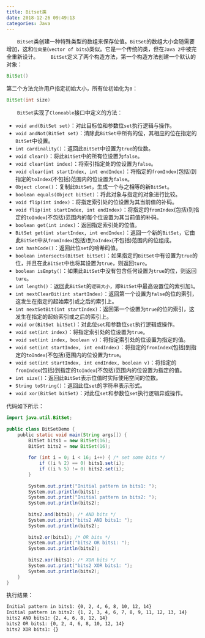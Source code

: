 ```yaml
---
title: Bitset类
date: 2018-12-26 09:49:13
categories: Java
---
```

&emsp;&emsp;`Bitset`类创建一种特殊类型的数组来保存位值。`BitSet`的数组大小会随需要增加，这和`位向量`(`vector of bits`)类似。它是一个传统的类，但在`Java 2`中被完全重新设计。
&emsp;&emsp;`BitSet`定义了两个构造方法，第一个构造方法创建一个默认的对象：

``` java
BitSet()
```

第二个方法允许用户指定初始大小，所有位初始化为`0`：

``` java
BitSet(int size)
```

&emsp;&emsp;`BitSet`实现了`Cloneable`接口中定义的方法：

- `void and(BitSet set)`：对此目标位和参数位`set`执行逻辑与操作。
- `void andNot(BitSet set)`：清除此`BitSet`中所有的位，其相应的位在指定的`BitSet`中设置。
- `int cardinality()`：返回此`BitSet`中设置为`true`的位数。
- `void clear()`：将此`BitSet`中的所有位设置为`false`。
- `void clear(int index)`：将索引指定处的位设置为`false`。
- `void clear(int startIndex, int endIndex)`：将指定的`fromIndex`(包括)到指定的`toIndex`(不包括)范围内的位设置为`false`。
- `Object clone()`：复制此`BitSet`，生成一个与之相等的新`BitSet`。
- `boolean equals(Object bitSet)`：将此对象与指定的对象进行比较。
- `void flip(int index)`：将指定索引处的位设置为其当前值的补码。
- `void flip(int startIndex, int endIndex)`：将指定的`fromIndex`(包括)到指定的`toIndex`(不包括)范围内的每个位设置为其当前值的补码。
- `boolean get(int index)`：返回指定索引处的位值。
- `BitSet get(int startIndex, int endIndex)`：返回一个新的`BitSet`，它由此`BitSet`中从`fromIndex`(包括)到`toIndex`(不包括)范围内的位组成。
- `int hashCode()`：返回此位`set`的哈希码值。
- `boolean intersects(BitSet bitSet)`：如果指定的`BitSet`中有设置为`true`的位，并且在此`BitSet`中也将其设置为`true`，则返回`ture`。
- `boolean isEmpty()`：如果此`BitSet`中没有包含任何设置为`true`的位，则返回`ture`。
- `int length()`：返回此`BitSet`的`逻辑大小`，即`BitSet`中最高设置位的索引加`1`。
- `int nextClearBit(int startIndex)`：返回第一个设置为`false`的位的索引，这发生在指定的起始索引或之后的索引上。
- `int nextSetBit(int startIndex)`：返回第一个设置为`true`的位的索引，这发生在指定的起始索引或之后的索引上。
- `void or(BitSet bitSet)`：对此位`set`和参数位`set`执行逻辑或操作。
- `void set(int index)`：将指定索引处的位设置为`true`。
- `void set(int index, boolean v)`：将指定索引处的位设置为指定的值。
- `void set(int startIndex, int endIndex)`：将指定的`fromIndex`(包括)到指定的`toIndex`(不包括)范围内的位设置为`true`。
- `void set(int startIndex, int endIndex, boolean v)`：将指定的`fromIndex`(包括)到指定的`toIndex`(不包括)范围内的位设置为指定的值。
- `int size()`：返回此`BitSet`表示位值时实际使用空间的位数。
- `String toString()`：返回此位`set`的字符串表示形式。
- `void xor(BitSet bitSet)`：对此位`set`和参数位`set`执行逻辑异或操作。

代码如下所示：

``` java
import java.util.BitSet;
​
public class BitSetDemo {​
    public static void main(String args[]) {
        BitSet bits1 = new BitSet(16);
        BitSet bits2 = new BitSet(16);
​
        for (int i = 0; i < 16; i++) { /* set some bits */
            if ((i % 2) == 0) bits1.set(i);
            if ((i % 5) != 0) bits2.set(i);
        }
​
        System.out.print("Initial pattern in bits1: ");
        System.out.println(bits1);
        System.out.print("Initial pattern in bits2: ");
        System.out.println(bits2);
​
        bits2.and(bits1); /* AND bits */
        System.out.print("bits2 AND bits1: ");
        System.out.println(bits2);
​
        bits2.or(bits1); /* OR bits */
        System.out.print("bits2 OR bits1: ");
        System.out.println(bits2);
​
        bits2.xor(bits1); /* XOR bits */
        System.out.print("bits2 XOR bits1: ");
        System.out.println(bits2);
    }
}
```

执行结果：

``` bash
Initial pattern in bits1: {0, 2, 4, 6, 8, 10, 12, 14}
Initial pattern in bits2: {1, 2, 3, 4, 6, 7, 8, 9, 11, 12, 13, 14}
bits2 AND bits1: {2, 4, 6, 8, 12, 14}
bits2 OR bits1: {0, 2, 4, 6, 8, 10, 12, 14}
bits2 XOR bits1: {}
```